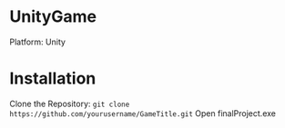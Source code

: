 # UnityGame
Platform: Unity

# Installation

Clone the Repository:
```git clone https://github.com/yourusername/GameTitle.git```
Open finalProject.exe
